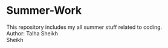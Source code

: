 # Summer-Work
This repository includes my all summer stuff related to coding.
<br>
Author: Talha Sheikh
<br>
Sheikh
